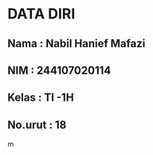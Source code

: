 #  DATA DIRI
## Nama  : Nabil Hanief Mafazi
## NIM  : 244107020114
## Kelas    : TI -1H
## No.urut    : 18
m
